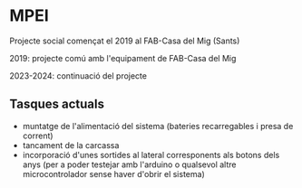 # MPEI
Projecte social començat el 2019 al FAB-Casa del Mig (Sants)

2019: projecte comú amb l'equipament de FAB-Casa del Mig

2023-2024: continuació del projecte

## Tasques actuals
- muntatge de l'alimentació del sistema (bateries recarregables i presa de corrent)
- tancament de la carcassa
- incorporació d'unes sortides al lateral corresponents als botons dels anys (per a poder testejar amb l'arduino o qualsevol altre microcontrolador sense haver d'obrir el sistema)
